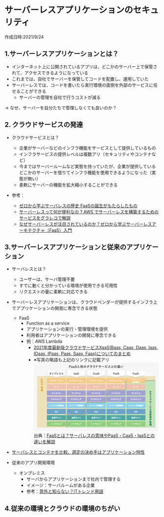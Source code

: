 # サーバーレスアプリケーションのセキュリティ
作成日時:2021/9/24

## 1.サーバーレスアプリケーションとは？
* インターネット上に公開されているアプリは、どこかのサーバー上で保管されて、アクセスできるようになっている
* これまでは、自社でサーバーを保管してコードを配置し、運用していた
* サーバーレスでは、コードを書いたら実行環境の面倒を外部のサービスに任せることができる
  * サーバーの管理を自社で行うコストが減る

-> なぜ、サーバーを自分たちで管理しなくても良いのか？

## 2. クラウドサービスの発達
  * クラウドサービスとは？
    * 企業がサーバーなどのインフラ機能をサービスとして提供しているもの
    * インフラサービスの提供レベルは複数アリ（セキュリティやコンテナなど）
    * 今まではサーバールームなど実態を持っていたが、企業が提供しているどこかのサーバーを借りてインフラ機能を使用できるようになった（実態が無い）
    * 柔軟にサーバーの機能を拡大縮小することができる

* 参考：
  * [ゼロから学ぶサーバレスの歴史 FaaSの誕生がもたらしたもの](https://logmi.jp/tech/articles/314348)
  * [サーバーレスって何が便利なの ? AWS でサーバーレスを構築するためのサービスをグラレコで解説](https://aws.amazon.com/jp/builders-flash/202003/awsgeek-serverless/?awsf.filter-name=*all)
  * [なぜサーバーレスが注目されているのか？ゼロから学ぶサーバーレスアーキテクチャ（FaaS）入門](https://mmmcorp.co.jp/column/serverless/)

## 3.サーバーレスアプリケーションと従来のアプリケーション
* サーバレスとは？
  * ユーザーは、サーバ管理不要
  * すでに動くと分かっている環境が使用できる可用性
  * リクエストの量に柔軟に対応できる
* サーバーレスアプリケーションは、クラウドベンダーが提供するインフラ上でアプリケーションの開発に専念できる状態
  * FaaS
    * Function as a service
    * アプリケーションの実行・管理環境を提供
    * 利用者はアプリケーションの開発に専念できる
    * 例：AWS Lambda
      * [ 2021年度最新版クラウドサービスXaaS(Baas, Caas, Daas, Iaas, IDaas, IPaas, Paas, Saas, Faas)についてのまとめ](https://qiita.com/cocoa-maemae/items/6d9b6edc3082a678ed0f)
      * ※写真の略語も上記のリンクに記載アリ
  ![](2021-10-01-23-25-39.png)
  出典：[FaaSとは？サーバレスの意味やPaaS・CaaS・IaaSとの違いを解説](https://it-trend.jp/paas/article/301-0019)

* [サーバレスとコンテナを比較、選定の決め手はアプリケーション特性](https://techtarget.itmedia.co.jp/tt/news/1803/07/news05.html)

* 従来のアプリ開発環境
  * オンプレミス
    * サーバからアプリケーションまで社内で管理する
    * イメージ：サーバルームがある企業
    * 参考：[意外と知らない？ITトレンド用語](https://www.ntt.com/bizon/glossary/j-a/on-premises.html)

## 4.従来の環境とクラウドの環境のちがい